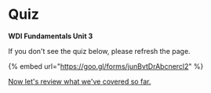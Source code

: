 # Quiz

**WDI Fundamentals Unit 3**

If you don't see the quiz below, please refresh the page.

{% embed url="https://goo.gl/forms/junBvtDrAbcnercl2" %}



[Now let's review what we've covered so far.](intro-to-html-cheatsheet.md)

